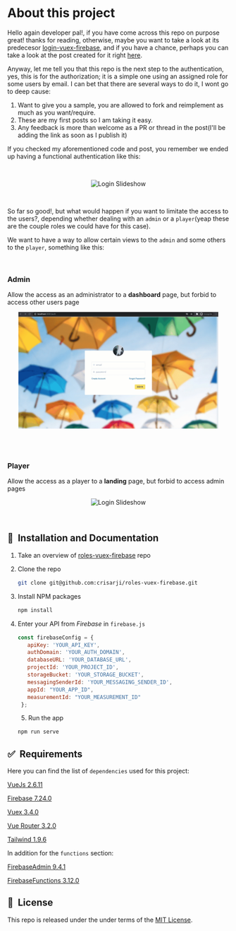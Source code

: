 # About this project

Hello again developer pal!, if you have come across this repo on purpose great! thanks for reading, otherwise, maybe you want to take a look at its predecesor [login-vuex-firebase](https://github.com/crisarji/login-vuex-firebase), and if you have a chance, perhaps you can take a look at the post created for it right [here](https://dev.to/crisarji/authentication-with-vue-x-firebase-31dc).

Anyway, let me tell you that this repo is the next step to the authentication, yes, this is for the authorization; it is a simple one using an assigned role for some users by email. I can bet that there are several ways to do it, I wont go to deep cause:
 
 1. Want to give you a sample, you are allowed to fork and reimplement as much as you want/require.
 2. These are my first posts so I am taking it easy.
 3. Any feedback is more than welcome as a PR or thread in the post(I'll be adding the link as soon as I publish it) 

If you checked my aforementioned code and post, you remember we ended up having a functional authentication like this:

<br/>
<p align="center">
  <img width="90%" src="./src/assets/visuals/login-vue-firebase.gif" alt="Login Slideshow">
</p>
<br/>

So far so good!, but what would happen if you want to limitate the access to the users?, depending whether dealing with an `admin` or a `player`(yeap these are the couple roles we could have for this case).

We want to have a way to allow certain views to the `admin` and some others to the `player`, something like this:

<br/>
<h3>Admin</h3>
<p>Allow the access as an administrator to a <strong>dashboard</strong> page, but forbid to access other users page</p>
<p align="center">
  <img width="90%" src="./src/assets/visuals/login-admin.gif" alt="Login Slideshow">
</p>
<br/>

<br/>
<h3>Player</h3>
<p>Allow the access as a player to a <strong>landing</strong> page, but forbid to access admin pages</p>
<p align="center">
  <img width="90%" src="./src/assets/visuals/login-player.gif" alt="Login Slideshow">
</p>
<br/>

## 🚀&nbsp; Installation and Documentation

1. Take an overview of [roles-vuex-firebase](https://github.com/crisarji/roles-vuex-firebase) repo

2. Clone the repo
   ```sh
   git clone git@github.com:crisarji/roles-vuex-firebase.git
   ```
3. Install NPM packages
   ```sh
   npm install
   ```
4. Enter your API from *Firebase* in `firebase.js`
   ```js
   const firebaseConfig = {
      apiKey: 'YOUR_API_KEY',
      authDomain: 'YOUR_AUTH_DOMAIN',
      databaseURL: 'YOUR_DATABASE_URL',
      projectId: 'YOUR_PROJECT_ID',
      storageBucket: 'YOUR_STORAGE_BUCKET',
      messagingSenderId: 'YOUR_MESSAGING_SENDER_ID',
      appId: "YOUR_APP_ID",
      measurementId: "YOUR_MEASUREMENT_ID"
    }; 
   ```
   5. Run the app
   ```sh
   npm run serve
   ```

## ✅&nbsp; Requirements

Here you can find the list of `dependencies` used for this project:

[VueJs 2.6.11](https://vuejs.org/) 
    
[Firebase 7.24.0](https://firebase.google.com/)

[Vuex 3.4.0](https://vuex.vuejs.org/)

[Vue Router 3.2.0](https://router.vuejs.org/)

[Tailwind 1.9.6](https://tailwindcss.com/)

In addition for the `functions` section:

[FirebaseAdmin 9.4.1](https://www.npmjs.com/package/firebase-admin)

[FirebaseFunctions 3.12.0](https://www.npmjs.com/package/firebase-functions)


## 📘&nbsp; License
This repo is released under the under terms of the [MIT License](LICENSE).